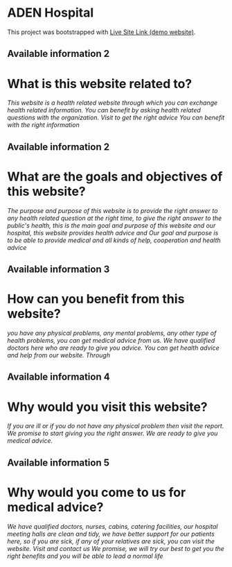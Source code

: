 # ADEN Hospital 

This project was bootstrapped with [Live Site Link (demo website)](https://complite-e-commerce-website.web.app/).

## Available information 2
# What is this website related to?
*This website is a health related website through which you can exchange health related information. You can benefit by asking health related questions with the organization. Visit to get the right advice You can benefit with the right information*

## Available information 2
# What are the goals and objectives of this website?
*The purpose and purpose of this website is to provide the right answer to any health related question at the right time, to give the right answer to the public's health, this is the main goal and purpose of this website and our hospital, this website provides health advice and Our goal and purpose is to be able to provide medical and all kinds of help, cooperation and health advice*

## Available information 3
# How can you benefit from this website?
*you have any physical problems, any mental problems, any other type of health problems, you can get medical advice from us. We have qualified doctors here who are ready to give you advice. You can get health advice and help from our website. Through*

## Available information 4
# Why would you visit this website?

*If you are ill or if you do not have any physical problem then visit the report. We promise to start giving you the right answer. We are ready to give you medical advice.*

## Available information 5
# Why would you come to us for medical advice?
*We have qualified doctors, nurses, cabins, catering facilities, our hospital meeting halls are clean and tidy, we have better support for our patients here, so if you are sick, if any of your relatives are sick, you can visit the website. Visit and contact us We promise, we will try our best to get you the right benefits and you will be able to lead a normal life*